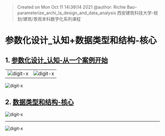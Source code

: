> Created on Mon Oct 11 14\36\14 2021 @author: Richie Bao-parameterize_archi_la_design_and_data_analysis 西安建筑科技大学-规划/建筑/景观本科数字化系列课程

# 参数化设计_认知+数据类型和结构-核心

## 1. [参数化设计_认知-从一个案例开始](https://digit-x.github.io/digit_x/#/./markdown/parametric_design_cognition)

|   |   |
|---|---|
| <img src="./imgs_parae/279.jpg" height="auto" width="auto"  title="digit-x">  |  <img src="./imgs_parae/280.jpg" height="auto" width="auto"  title="digit-x"> |

<img src="./imgs_parae/278.jpg" height="auto" width="auto"  title="digit-x">



## 2. [数据类型和结构-核心](https://digit-x.github.io/digit_x/#/./markdown/parameterized_design_data_type_and_structure_core)

<img src="./imgs_parae/281.jpg" height="auto" width="auto"  title="digit-x">

---

<img src="./imgs_parae/282.jpg" height="auto" width="auto"  title="digit-x">